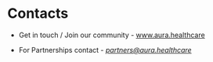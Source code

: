 # Contacts

* Get in touch / Join our community - [www.aura.healthcare ](http://www.aura.healthcare/)

* For Partnerships contact - [_partners@aura.healthcare_](/partners@aura.healthcare)




